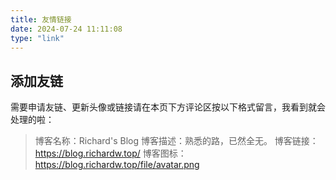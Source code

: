 ```yaml
---
title: 友情链接
date: 2024-07-24 11:11:08
type: "link"
---
```


## 添加友链

需要申请友链、更新头像或链接请在本页下方评论区按以下格式留言，我看到就会处理的啦：

> 博客名称：Richard's Blog
博客描述：熟悉的路，已然全无。
博客链接：https://blog.richardw.top/
博客图标：https://blog.richardw.top/file/avatar.png